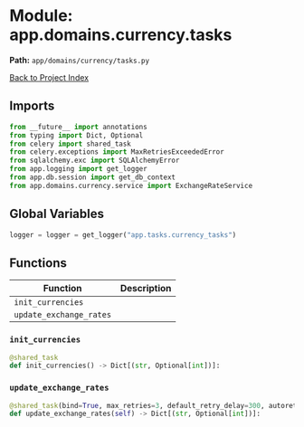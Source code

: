 # Module: app.domains.currency.tasks

**Path:** `app/domains/currency/tasks.py`

[Back to Project Index](../../../../index.md)

## Imports
```python
from __future__ import annotations
from typing import Dict, Optional
from celery import shared_task
from celery.exceptions import MaxRetriesExceededError
from sqlalchemy.exc import SQLAlchemyError
from app.logging import get_logger
from app.db.session import get_db_context
from app.domains.currency.service import ExchangeRateService
```

## Global Variables
```python
logger = logger = get_logger("app.tasks.currency_tasks")
```

## Functions

| Function | Description |
| --- | --- |
| `init_currencies` |  |
| `update_exchange_rates` |  |

### `init_currencies`
```python
@shared_task
def init_currencies() -> Dict[(str, Optional[int])]:
```

### `update_exchange_rates`
```python
@shared_task(bind=True, max_retries=3, default_retry_delay=300, autoretry_for=(Exception), retry_backoff=True)
def update_exchange_rates(self) -> Dict[(str, Optional[int])]:
```
